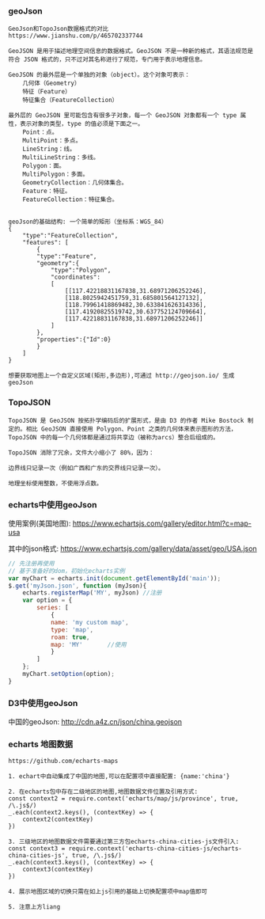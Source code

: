 
### geoJson
    GeoJson和TopoJson数据格式的对比
    https://www.jianshu.com/p/465702337744

    GeoJSON 是用于描述地理空间信息的数据格式。GeoJSON 不是一种新的格式，其语法规范是符合 JSON 格式的，只不过对其名称进行了规范，专门用于表示地理信息。

    GeoJSON 的最外层是一个单独的对象（object）。这个对象可表示：
        几何体（Geometry）
        特征（Feature）
        特征集合（FeatureCollection）

    最外层的 GeoJSON 里可能包含有很多子对象，每一个 GeoJSON 对象都有一个 type 属性，表示对象的类型，type 的值必须是下面之一。
        Point：点。
        MultiPoint：多点。
        LineString：线。
        MultiLineString：多线。
        Polygon：面。
        MultiPolygon：多面。
        GeometryCollection：几何体集合。
        Feature：特征。
        FeatureCollection：特征集合。


    geoJson的基础结构: 一个简单的矩形（坐标系：WGS_84）
    {
        "type":"FeatureCollection", 
        "features": [
            {
            "type":"Feature",
            "geometry":{
                "type":"Polygon",
                "coordinates":
                [
                    [[117.42218831167838,31.68971206252246],
                    [118.8025942451759,31.685801564127132],
                    [118.79961418869482,30.633841626314336],
                    [117.41920825519742,30.637752124709664],
                    [117.42218831167838,31.68971206252246]]
                ]
            },
            "properties":{"Id":0}
            }
        ]
    }

    想要获取地图上一个自定义区域(矩形,多边形),可通过 http://geojson.io/ 生成geoJson
    
    
### TopoJSON
    TopoJSON 是 GeoJSON 按拓扑学编码后的扩展形式，是由 D3 的作者 Mike Bostock 制定的。相比 GeoJSON 直接使用 Polygon、Point 之类的几何体来表示图形的方法，TopoJSON 中的每一个几何体都是通过将共享边（被称为arcs）整合后组成的。
    
    TopoJSON 消除了冗余，文件大小缩小了 80%，因为：

    边界线只记录一次（例如广西和广东的交界线只记录一次）。

    地理坐标使用整数，不使用浮点数。

    


### echarts中使用geoJson
使用案例(美国地图): https://www.echartsjs.com/gallery/editor.html?c=map-usa

其中的json格式: https://www.echartsjs.com/gallery/data/asset/geo/USA.json

```js
// 先注册再使用 
// 基于准备好的dom，初始化echarts实例
var myChart = echarts.init(document.getElementById('main'));
$.get('myJson.json', function (myJson){
    echarts.registerMap('MY', myJson) //注册
    var option = {     
        series: [
            {
            name: 'my custom map',
            type: 'map',
            roam: true,
            map: 'MY'       //使用
            }
        ]
    };
    myChart.setOption(option);
}
```

### D3中使用geoJson
中国的geoJson:  http://cdn.a4z.cn/json/china.geojson

### echarts 地图数据
    https://github.com/echarts-maps

    1. echart中自动集成了中国的地图,可以在配置项中直接配置: {name:'china'}

    2. 在echarts包中存在二级地区的地图,地图数据文件位置及引用方式:
    const context2 = require.context('echarts/map/js/province', true, /\.js$/)
    _.each(context2.keys(), (contextKey) => {
        context2(contextKey)
    })

    3. 三级地区的地图数据文件需要通过第三方包echarts-china-cities-js文件引入:
    const context3 = require.context('echarts-china-cities-js/echarts-china-cities-js', true, /\.js$/)
    _.each(context3.keys(), (contextKey) => {
        context3(contextKey)
    })

    4. 展示地图区域的切换只需在如上js引用的基础上切换配置项中map值即可

    5. 注意上方liang

